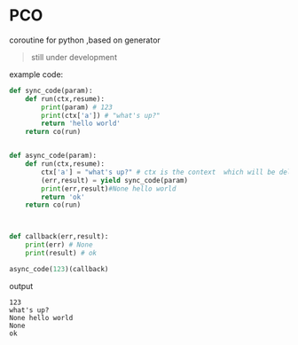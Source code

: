 # PCO
coroutine for python ,based on generator
> still under development

example code:

```python
def sync_code(param):
    def run(ctx,resume):
        print(param) # 123
        print(ctx['a']) # "what's up?"
        return 'hello world'
    return co(run)


def async_code(param):
    def run(ctx,resume):
        ctx['a'] = "what's up?" # ctx is the context  which will be delivered along with the function-call-chain
        (err,result) = yield sync_code(param)
        print(err,result)#None hello world
        return 'ok'
    return co(run)



def callback(err,result):
    print(err) # None
    print(result) # ok

async_code(123)(callback)

```
output

```
123
what's up?
None hello world
None
ok
``` 

